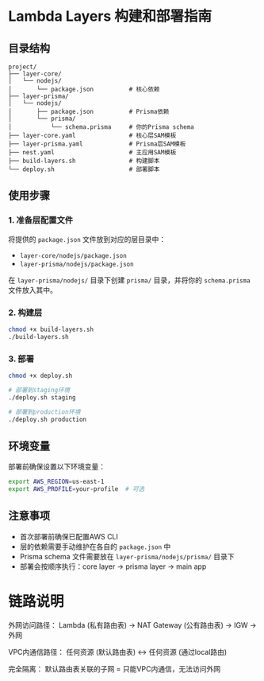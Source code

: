 # Lambda Layers 构建和部署指南

## 目录结构
```
project/
├── layer-core/
│   └── nodejs/
│       └── package.json          # 核心依赖
├── layer-prisma/  
│   └── nodejs/
│       ├── package.json          # Prisma依赖
│       └── prisma/
│           └── schema.prisma     # 你的Prisma schema
├── layer-core.yaml               # 核心层SAM模板
├── layer-prisma.yaml             # Prisma层SAM模板
├── nest.yaml                     # 主应用SAM模板
├── build-layers.sh               # 构建脚本
└── deploy.sh                     # 部署脚本
```

## 使用步骤

### 1. 准备层配置文件
将提供的 `package.json` 文件放到对应的层目录中：
- `layer-core/nodejs/package.json`
- `layer-prisma/nodejs/package.json`

在 `layer-prisma/nodejs/` 目录下创建 `prisma/` 目录，并将你的 `schema.prisma` 文件放入其中。

### 2. 构建层
```bash
chmod +x build-layers.sh
./build-layers.sh
```

### 3. 部署
```bash
chmod +x deploy.sh

# 部署到staging环境
./deploy.sh staging

# 部署到production环境  
./deploy.sh production
```

## 环境变量
部署前确保设置以下环境变量：
```bash
export AWS_REGION=us-east-1
export AWS_PROFILE=your-profile  # 可选
```

## 注意事项
- 首次部署前确保已配置AWS CLI
- 层的依赖需要手动维护在各自的 `package.json` 中
- Prisma schema 文件需要放在 `layer-prisma/nodejs/prisma/` 目录下
- 部署会按顺序执行：core layer → prisma layer → main app
  

# 链路说明

外网访问路径：
Lambda (私有路由表) → NAT Gateway (公有路由表) → IGW → 外网

VPC内通信路径：
任何资源 (默认路由表) ↔ 任何资源 (通过local路由)

完全隔离：
默认路由表关联的子网 = 只能VPC内通信，无法访问外网
